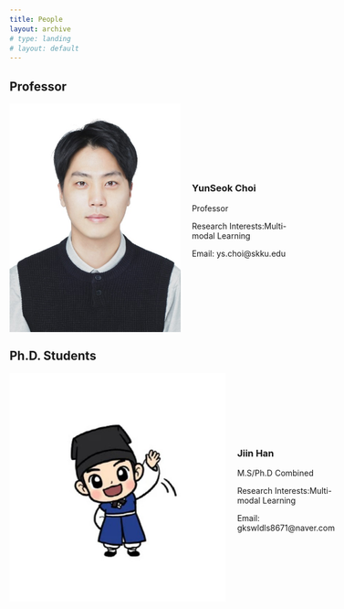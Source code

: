 ```yaml
---
title: People
layout: archive
# type: landing
# layout: default
---
```




<!-- ## Ph.D. Students

<img src="JiinHan.jpg"  width="200" height="400"/>

### Jiin Han
**M.S/Ph.D Combined**  
**Research Interests:** Multi-modal Learning  
**Email:** [gkswldls8671@naver.com](mailto:gkswldls8671@naver.com) -->

## Professor

<div style="display: flex; align-items: center; margin-bottom: 20px;">
  <img src="YunseokChoi.jpg" alt="YunSeok Choi" style="width: 400px; height: 400px; margin-right: 20px;"/>

  <div>
    <h3>YunSeok Choi</h3>
    <p>Professor</p>
    <p>Research Interests:Multi-modal Learning</p>
    <p>Email: ys.choi@skku.edu</p>
  </div>
</div>



## Ph.D. Students

<div style="display: flex; align-items: center; margin-bottom: 20px;">
  <img src="JiinHan.jpg" alt="Jiin Han" style="width: 400px; height: 400px; margin-right: 20px;"/>

  <div>
    <h3>Jiin Han</h3>
    <p>M.S/Ph.D Combined</p>
    <p>Research Interests:Multi-modal Learning</p>
    <p>Email: gkswldls8671@naver.com</p>
  </div>
</div>


            
<!-- <div class="team-image col-8 col-md-4 col-sm-6 col-lg-3">
    <img width="100%" height="auto" class="img-fluid mb-2" src="/images/members/eunwonkim.jpg" />
</div>

<div class="team-meta col-12 col-md-6">
    <h2 class="team-name">Eun Won Kim</h2>
    <p class="team-description"><b>M.S. Student</b>
    <br> Research interests: NLP Applications
    <br> Email: kew5638@sogang.ac.kr
    
    </p>
</div>   -->
